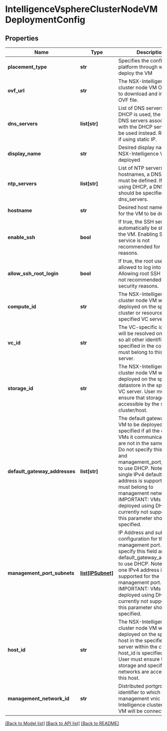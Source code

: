 # IntelligenceVsphereClusterNodeVMDeploymentConfig

## Properties
Name | Type | Description | Notes
------------ | ------------- | ------------- | -------------
**placement_type** | **str** | Specifies the config for the platform through which to deploy the VM  | 
**ovf_url** | **str** | The NSX-Intelligence cluster node VM OVF URL to download and install the OVF file.  | 
**dns_servers** | **list[str]** | List of DNS servers. If DHCP is used, the default DNS servers associated with the DHCP server will be used instead. Required if using static IP.  | [optional] 
**display_name** | **str** | Desired display name for NSX-Intelligence VM to be deployed  | [optional] 
**ntp_servers** | **list[str]** | List of NTP servers. To use hostnames, a DNS server must be defined. If not using DHCP, a DNS server should be specified under dns_servers.  | [optional] 
**hostname** | **str** | Desired host name/FQDN for the VM to be deployed  | 
**enable_ssh** | **bool** | If true, the SSH service will automatically be started on the VM. Enabling SSH service is not recommended for security reasons.  | [optional] [default to False]
**allow_ssh_root_login** | **bool** | If true, the root user will be allowed to log into the VM. Allowing root SSH logins is not recommended for security reasons.  | [optional] [default to False]
**compute_id** | **str** | The NSX-Intelligence cluster node VM will be deployed on the specified cluster or resourcepool for specified VC server.  | 
**vc_id** | **str** | The VC-specific identifiers will be resolved on this VC, so all other identifiers specified in the config must belong to this vCenter server.  | 
**storage_id** | **str** | The NSX-Intelligence cluster node VM will be deployed on the specified datastore in the specified VC server. User must ensure that storage is accessible by the specified cluster/host.  | 
**default_gateway_addresses** | **list[str]** | The default gateway for the VM to be deployed must be specified if all the other VMs it communicates with are not in the same subnet. Do not specify this field and management_port_subnets to use DHCP. Note: only single IPv4 default gateway address is supported and it must belong to management network. IMPORTANT: VMs deployed using DHCP are currently not supported, so this parameter should be specified.  | [optional] 
**management_port_subnets** | [**list[IPSubnet]**](IPSubnet.md) | IP Address and subnet configuration for the management port. Do not specify this field and default_gateway_addresses to use DHCP. Note: only one IPv4 address is supported for the management port. IMPORTANT: VMs deployed using DHCP are currently not supported, so this parameter should be specified.  | [optional] 
**host_id** | **str** | The NSX-Intelligence cluster node VM will be deployed on the specified host in the specified VC server within the cluster if host_id is specified. Note: User must ensure that storage and specified networks are accessible by this host.  | [optional] 
**management_network_id** | **str** | Distributed portgroup identifier to which the management vnic of NSX-Intelligence cluster node VM will be connected.  | 

[[Back to Model list]](../README.md#documentation-for-models) [[Back to API list]](../README.md#documentation-for-api-endpoints) [[Back to README]](../README.md)

